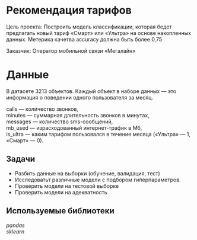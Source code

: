 # Рекомендация тарифов
Цель проекта: Построить модель классификации, которая бедет предлагать новый тариф «Смарт» или «Ультра» на основе накопленных данных. Метерика качетва accuracy должна быть более 0,75

Заказчик: Оператор мобильной связи «Мегалайн»

# Данные
В датасете 3213 объектов. Каждый объект в наборе данных — это информация о поведении одного пользователя за месяц.

сalls — количество звонков,  
minutes — суммарная длительность звонков в минутах,  
messages — количество sms-сообщений,  
mb_used — израсходованный интернет-трафик в Мб,  
is_ultra — каким тарифом пользовался в течение месяца («Ультра» — 1, «Смарт» — 0).  

## Задачи

- Разбить данные на выборки (обучение, валидация, тест)  
- Исследоватьт различные модели с подбором гиперпараметров.
- Проверить модели на тестовой выборке
- Проверить модели на адекватность

## Используемые библиотеки
*pandas*  
*sklearn*
